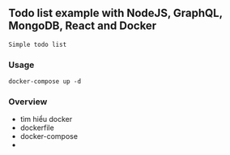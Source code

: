 ## Todo list example with NodeJS, GraphQL, MongoDB, React and Docker

    Simple todo list

### Usage

    docker-compose up -d

### Overview
- tìm hiểu docker
- dockerfile
- docker-compose
-